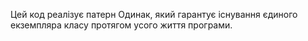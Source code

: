 Цей код реалізує патерн Одинак, який гарантує існування єдиного екземпляра класу
протягом усого життя програми.